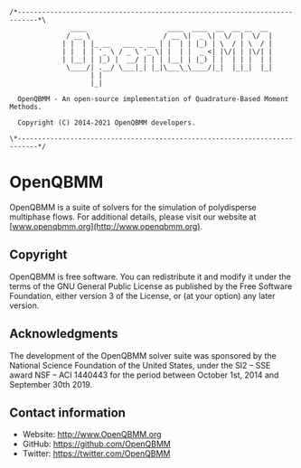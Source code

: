 ```
/*---------------------------------------------------------------------------*\
               ____                    ____  ____  __  __ __  __
              / __ \                  / __ \|  _ \|  \/  |  \/  |
             | |  | |_ __   ___ _ __ | |  | | |_) | \  / | \  / |
             | |  | | '_ \ / _ \ '_ \| |  | |  _ <| |\/| | |\/| |
             | |__| | |_) |  __/ | | | |__| | |_) | |  | | |  | |
              \____/| .__/ \___|_| |_|\___\_\____/|_|  |_|_|  |_|
                    | |
                    |_|

  OpenQBMM - An open-source implementation of Quadrature-Based Moment Methods.

  Copyright (C) 2014-2021 OpenQBMM developers.

\*---------------------------------------------------------------------------*/
```

# OpenQBMM

OpenQBMM is a suite of solvers for the simulation of polydisperse
multiphase flows. For additional details, please visit our website at
[www.openqbmm.org](http://www.openqbmm.org).


## Copyright

OpenQBMM is free software. You can redistribute it and modify it under the
terms of the GNU General Public License as published by the Free Software
Foundation, either version 3 of the License, or (at your option) any later
version.

## Acknowledgments

The development of the OpenQBMM solver suite was sponsored by the National
Science Foundation of the United States, under the SI2 – SSE award
NSF – ACI 1440443 for the period between October 1st, 2014 and September 30th 
2019.

## Contact information

* Website: http://www.OpenQBMM.org
* GitHub: https://github.com/OpenQBMM
* Twitter: https://twitter.com/OpenQBMM
